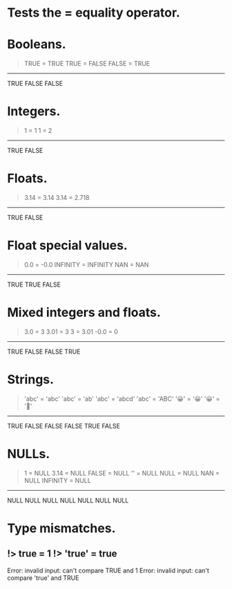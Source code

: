 # Tests the = equality operator.

# Booleans.
> TRUE = TRUE
> TRUE = FALSE
> FALSE = TRUE
---
TRUE
FALSE
FALSE

# Integers.
> 1 = 1
> 1 = 2
---
TRUE
FALSE

# Floats.
> 3.14 = 3.14
> 3.14 = 2.718
---
TRUE
FALSE

# Float special values.
> 0.0 = -0.0
> INFINITY = INFINITY
> NAN = NAN
---
TRUE
TRUE
FALSE

# Mixed integers and floats.
> 3.0 = 3
> 3.01 = 3
> 3 = 3.01
> -0.0 = 0
---
TRUE
FALSE
FALSE
TRUE

# Strings.
> 'abc' = 'abc'
> 'abc' = 'ab'
> 'abc' = 'abcd'
> 'abc' = 'ABC'
> '😀' = '😀'
> '😀' = '🙁'
---
TRUE
FALSE
FALSE
FALSE
TRUE
FALSE

# NULLs.
> 1 = NULL
> 3.14 = NULL
> FALSE = NULL
> '' = NULL
> NULL = NULL
> NAN = NULL
> INFINITY = NULL
---
NULL
NULL
NULL
NULL
NULL
NULL
NULL

# Type mismatches.
!> true = 1
!> 'true' = true
---
Error: invalid input: can't compare TRUE and 1
Error: invalid input: can't compare 'true' and TRUE
